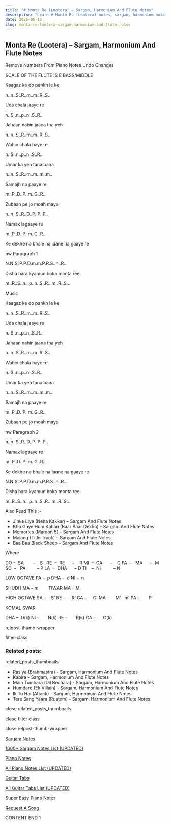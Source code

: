 ```yaml
---
title: "# Monta Re (Lootera) – Sargam, Harmonium And Flute Notes"
description: "Learn # Monta Re (Lootera) notes, sargam, harmonium notations and flute notes. Easy step-by-step tutorial for beginners."
date: 2025-05-19
slug: monta-re-lootera-sargam-harmonium-and-flute-notes
---
```


## Monta Re (Lootera) – Sargam, Harmonium And Flute Notes

Remove Numbers From Piano Notes
Undo Changes

SCALE OF THE FLUTE IS E BASS/MIDDLE

Kaagaz ke do pankh le ke

n..n..S..R..m..m..R..S..

Uda chala jaaye re

n..S..n..p..n..S..R..

Jahaan nahin jaana tha yeh

n..n..S..R..m..m..R..S..

Wahin chala haye re

n..S..n..p..n..S..R..

Umar ka yeh tana bana

n..n..S..R..m..m..m..m..

Samajh na paaye re

m..P..D..P..m..G..R..

Zubaan pe jo moah maya

n..n..S..R..D..P..P..P..

Namak lagaaye re

m..P..D..P..m..G..R..

Ke dekhe na bhale na jaane na gaaye re

nw Paragraph 1

N.N.S’.P.P.D.m.m.P.R.S..n..R…

Disha hara kyamun boka monta ree

m..R..S..n.. p..n..S..R.. m..R..S…

Music

Kaagaz ke do pankh le ke

n..n..S..R..m..m..R..S..

Uda chala jaaye re

n..S..n..p..n..S..R..

Jahaan nahin jaana tha yeh

n..n..S..R..m..m..R..S..

Wahin chala haye re

n..S..n..p..n..S..R..

Umar ka yeh tana bana

n..n..S..R..m..m..m..m..

Samajh na paaye re

m..P..D..P..m..G..R..

Zubaan pe jo moah maya

nw Paragraph 2

n..n..S..R..D..P..P..P..

Namak lagaaye re

m..P..D..P..m..G..R..

Ke dekhe na bhale na jaane na gaaye re

N.N.S’.P.P.D.m.m.P.R.S..n..R…

Disha hara kyamun boka monta ree

m..R..S..n.. p..n..S..R.. m..R..S…

Also Read This :-

* Jinke Liye (Neha Kakkar) – Sargam And Flute Notes
* Kho Gaye Hum Kahan (Baar Baar Dekho) – Sargam And Flute Notes
* Memories (Maroon 5) – Sargam And Flute Notes
* Malang (Title Track) – Sargam And Flute Notes
* Baa Baa Black Sheep – Sargam And Flute Notes

Where

DO –  SA       –    S  
RE  –  RE      –    R
MI  –  GA      –    G
FA  –   MA      –  M
SO  –   PA         – P
LA  –  DHA      – D
TI    –  NI          – N

LOW OCTAVE
PA –  p
DHA –  d
NI –  n

SHUDH MA – m        TIWAR MA – M

HIGH OCTAVE
SA –    S’
RE –     R’
GA –     G’
MA –     M’   m’
PA –       P’

KOMAL SWAR

DHA –  D(k)
NI –       N(k)
RE –       R(k)
GA –      G(k)

relpost-thumb-wrapper

filter-class

### Related posts:

related_posts_thumbnails

* Rasiya (Brahmastra) - Sargam, Harmonium And Flute Notes
* Kabira - Sargam, Harmonium And Flute Notes
* Main Tumhara (Dil Bechara) - Sargam, Harmonium And Flute Notes
* Humdard (Ek Villain) - Sargam, Harmonium And Flute Notes
* Ik Tu Hai (Attack) - Sargam, Harmonium And Flute Notes
* Tere Sang Yaara (Rustom) - Sargam, Harmonium And Flute Notes

close related_posts_thumbnails

close filter class

close relpost-thumb-wrapper

[Sargam Notes](https://www.notationsworld.com/sargam-notes.html)

[1000+ Sargam Notes List (UPDATED)](https://www.notationsworld.com/all-songs-list-sargam-notes.html)

[Piano Notes](https://www.notationsworld.com/piano-notes.html)

[All Piano Notes List (UPDATED)](https://www.notationsworld.com/all-songs-list-piano-notes.html)

[Guitar Tabs](https://www.notationsworld.com/guitar-tabs.html)

[All Guitar Tabs List (UPDATED)](https://www.notationsworld.com/all-songs-list-guitar-tabs.html)

[Super Easy Piano Notes](https://studywall.in/)

[Request A Song](https://www.notationsworld.com/request-a-song.html)

CONTENT END 1


